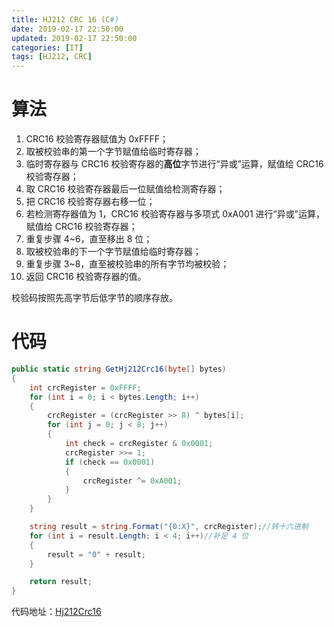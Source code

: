 ```yaml
---
title: HJ212 CRC 16 (C#)
date: 2019-02-17 22:50:00
updated: 2019-02-17 22:50:00
categories: [IT]
tags: [HJ212, CRC]
---
```


# 算法

1. CRC16 校验寄存器赋值为 0xFFFF；
2. 取被校验串的第一个字节赋值给临时寄存器；
3. 临时寄存器与 CRC16 校验寄存器的**高位**字节进行“异或”运算，赋值给 CRC16 校验寄存器；
4. 取 CRC16 校验寄存器最后一位赋值给检测寄存器；
5. 把 CRC16 校验寄存器右移一位；
6. 若检测寄存器值为 1，CRC16 校验寄存器与多项式 0xA001 进行“异或”运算，赋值给 CRC16 校验寄存器；
7. 重复步骤 4~6，直至移出 8 位；
8. 取被校验串的下一个字节赋值给临时寄存器；
9. 重复步骤 3~8，直至被校验串的所有字节均被校验；
10. 返回 CRC16 校验寄存器的值。

校验码按照先高字节后低字节的顺序存放。

# 代码

```C#
public static string GetHj212Crc16(byte[] bytes)
{
	int crcRegister = 0xFFFF;
	for (int i = 0; i < bytes.Length; i++)
	{
		crcRegister = (crcRegister >> 8) ^ bytes[i];
		for (int j = 0; j < 8; j++)
		{
			int check = crcRegister & 0x0001;
			crcRegister >>= 1;
			if (check == 0x0001)
			{
				crcRegister ^= 0xA001;
			}
		}
	}

	string result = string.Format("{0:X}", crcRegister);//转十六进制
	for (int i = result.Length; i < 4; i++)//补足 4 位
	{
		result = "0" + result;
	}

	return result;
}
```

代码地址：[Hj212Crc16](https://github.com/VictorBu/code-snippet/tree/master/csharp/Hj212Crc16)